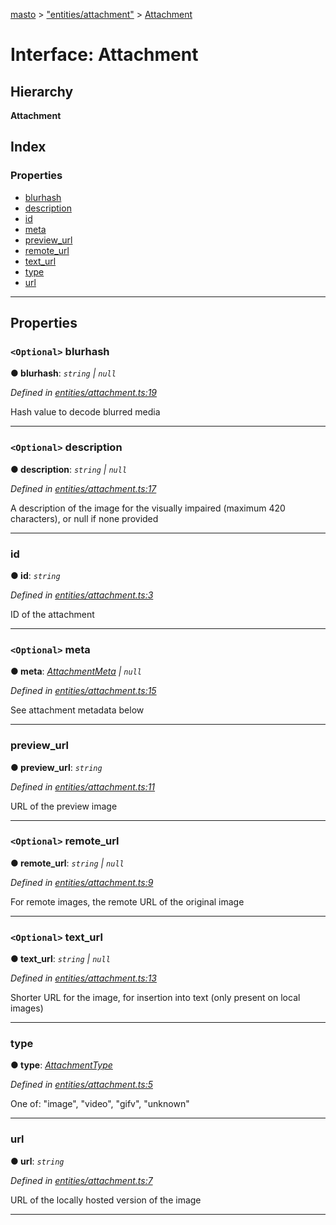 [masto](../README.md) > ["entities/attachment"](../modules/_entities_attachment_.md) > [Attachment](../interfaces/_entities_attachment_.attachment.md)

# Interface: Attachment

## Hierarchy

**Attachment**

## Index

### Properties

* [blurhash](_entities_attachment_.attachment.md#blurhash)
* [description](_entities_attachment_.attachment.md#description)
* [id](_entities_attachment_.attachment.md#id)
* [meta](_entities_attachment_.attachment.md#meta)
* [preview_url](_entities_attachment_.attachment.md#preview_url)
* [remote_url](_entities_attachment_.attachment.md#remote_url)
* [text_url](_entities_attachment_.attachment.md#text_url)
* [type](_entities_attachment_.attachment.md#type)
* [url](_entities_attachment_.attachment.md#url)

---

## Properties

<a id="blurhash"></a>

### `<Optional>` blurhash

**● blurhash**: *`string` \| `null`*

*Defined in [entities/attachment.ts:19](https://github.com/neet/masto.js/blob/a11943e/src/entities/attachment.ts#L19)*

Hash value to decode blurred media

___
<a id="description"></a>

### `<Optional>` description

**● description**: *`string` \| `null`*

*Defined in [entities/attachment.ts:17](https://github.com/neet/masto.js/blob/a11943e/src/entities/attachment.ts#L17)*

A description of the image for the visually impaired (maximum 420 characters), or null if none provided

___
<a id="id"></a>

###  id

**● id**: *`string`*

*Defined in [entities/attachment.ts:3](https://github.com/neet/masto.js/blob/a11943e/src/entities/attachment.ts#L3)*

ID of the attachment

___
<a id="meta"></a>

### `<Optional>` meta

**● meta**: *[AttachmentMeta](_entities_attachment_.attachmentmeta.md) \| `null`*

*Defined in [entities/attachment.ts:15](https://github.com/neet/masto.js/blob/a11943e/src/entities/attachment.ts#L15)*

See attachment metadata below

___
<a id="preview_url"></a>

###  preview_url

**● preview_url**: *`string`*

*Defined in [entities/attachment.ts:11](https://github.com/neet/masto.js/blob/a11943e/src/entities/attachment.ts#L11)*

URL of the preview image

___
<a id="remote_url"></a>

### `<Optional>` remote_url

**● remote_url**: *`string` \| `null`*

*Defined in [entities/attachment.ts:9](https://github.com/neet/masto.js/blob/a11943e/src/entities/attachment.ts#L9)*

For remote images, the remote URL of the original image

___
<a id="text_url"></a>

### `<Optional>` text_url

**● text_url**: *`string` \| `null`*

*Defined in [entities/attachment.ts:13](https://github.com/neet/masto.js/blob/a11943e/src/entities/attachment.ts#L13)*

Shorter URL for the image, for insertion into text (only present on local images)

___
<a id="type"></a>

###  type

**● type**: *[AttachmentType](../modules/_entities_attachment_.md#attachmenttype)*

*Defined in [entities/attachment.ts:5](https://github.com/neet/masto.js/blob/a11943e/src/entities/attachment.ts#L5)*

One of: "image", "video", "gifv", "unknown"

___
<a id="url"></a>

###  url

**● url**: *`string`*

*Defined in [entities/attachment.ts:7](https://github.com/neet/masto.js/blob/a11943e/src/entities/attachment.ts#L7)*

URL of the locally hosted version of the image

___

